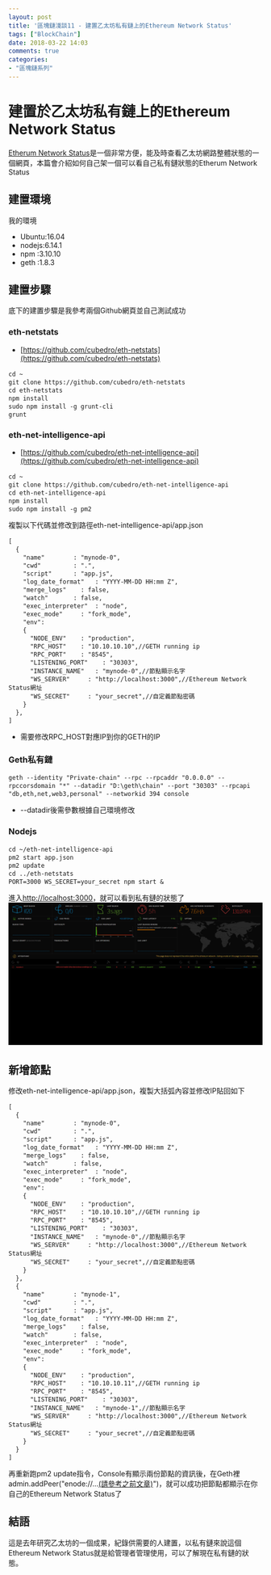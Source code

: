 ```yaml
---
layout: post
title: '區塊鏈淺談11 - 建置乙太坊私有鏈上的Ethereum Network Status'
tags: ["BlockChain"]
date: 2018-03-22 14:03
comments: true
categories: 
- "區塊鏈系列"
---
```

# 建置於乙太坊私有鏈上的Ethereum Network Status
[Etherum Network Status](https://ethstats.net/)是一個非常方便，能及時查看乙太坊網路整體狀態的一個網頁，本篇會介紹如何自己架一個可以看自己私有鏈狀態的Etherum Network Status

## 建置環境
我的環境
 * Ubuntu:16.04
 * nodejs:6.14.1
 * npm   :3.10.10
 * geth  :1.8.3

## 建置步驟
底下的建置步驟是我參考兩個Github網頁並自己測試成功

### eth-netstats
 * [https://github.com/cubedro/eth-netstats](https://github.com/cubedro/eth-netstats)
```
cd ~
git clone https://github.com/cubedro/eth-netstats
cd eth-netstats
npm install
sudo npm install -g grunt-cli
grunt
```
<!--more-->
### eth-net-intelligence-api
  * [https://github.com/cubedro/eth-net-intelligence-api](https://github.com/cubedro/eth-net-intelligence-api)
```
cd ~
git clone https://github.com/cubedro/eth-net-intelligence-api
cd eth-net-intelligence-api
npm install
sudo npm install -g pm2
```
複製以下代碼並修改到路徑eth-net-intelligence-api/app.json
```
[
  {
    "name"        : "mynode-0",
    "cwd"         : ".",
    "script"      : "app.js",
    "log_date_format"   : "YYYY-MM-DD HH:mm Z",
    "merge_logs"    : false,
    "watch"       : false,
    "exec_interpreter"  : "node",
    "exec_mode"     : "fork_mode",
    "env":
    {
      "NODE_ENV"    : "production",
      "RPC_HOST"    : "10.10.10.10",//GETH running ip
      "RPC_PORT"    : "8545",
      "LISTENING_PORT"    : "30303",
      "INSTANCE_NAME"   : "mynode-0",//節點顯示名字
      "WS_SERVER"     : "http://localhost:3000",//Ethereum Network Status網址
      "WS_SECRET"     : "your_secret",//自定義節點密碼
    }
  },
]
```
 * 需要修改RPC_HOST對應IP到你的GETH的IP

### Geth私有鏈
```
geth --identity "Private-chain" --rpc --rpcaddr "0.0.0.0" --rpccorsdomain "*" --datadir "D:\geth\chain" --port "30303" --rpcapi "db,eth,net,web3,personal" --networkid 394 console
```
 * --datadir後需參數根據自己環境修改

### Nodejs
```
cd ~/eth-net-intelligence-api
pm2 start app.json
pm2 update
cd ../eth-netstats
PORT=3000 WS_SECRET=your_secret npm start &
```
進入[http://localhost:3000](http://localhost:3000)，就可以看到私有鏈的狀態了
![](/wp-content/uploads/2018/4/ethstats.PNG)

## 新增節點
修改eth-net-intelligence-api/app.json，複製大括弧內容並修改IP貼回如下
```
[
  {
    "name"        : "mynode-0",
    "cwd"         : ".",
    "script"      : "app.js",
    "log_date_format"   : "YYYY-MM-DD HH:mm Z",
    "merge_logs"    : false,
    "watch"       : false,
    "exec_interpreter"  : "node",
    "exec_mode"     : "fork_mode",
    "env":
    {
      "NODE_ENV"    : "production",
      "RPC_HOST"    : "10.10.10.10",//GETH running ip
      "RPC_PORT"    : "8545",
      "LISTENING_PORT"    : "30303",
      "INSTANCE_NAME"   : "mynode-0",//節點顯示名字
      "WS_SERVER"     : "http://localhost:3000",//Ethereum Network Status網址
      "WS_SECRET"     : "your_secret",//自定義節點密碼
    }
  },
  {
    "name"        : "mynode-1",
    "cwd"         : ".",
    "script"      : "app.js",
    "log_date_format"   : "YYYY-MM-DD HH:mm Z",
    "merge_logs"    : false,
    "watch"       : false,
    "exec_interpreter"  : "node",
    "exec_mode"     : "fork_mode",
    "env":
    {
      "NODE_ENV"    : "production",
      "RPC_HOST"    : "10.10.10.11",//GETH running ip
      "RPC_PORT"    : "8545",
      "LISTENING_PORT"    : "30303",
      "INSTANCE_NAME"   : "mynode-1",//節點顯示名字
      "WS_SERVER"     : "http://localhost:3000",//Ethereum Network Status網址
      "WS_SECRET"     : "your_secret",//自定義節點密碼
    }
  }
]
```
再重新跑pm2 update指令，Console有顯示兩份節點的資訊後，在Geth裡admin.addPeer("enode://...[(請參考之前文章)](https://magicalee.github.io/2017/10/24/blockchain-07/)")，就可以成功把節點都顯示在你自己的Ethereum Network Status了

## 結語
這是去年研究乙太坊的一個成果，紀錄供需要的人建置，以私有鏈來說這個Ethereum Network Status就是給管理者管理使用，可以了解現在私有鏈的狀態。
